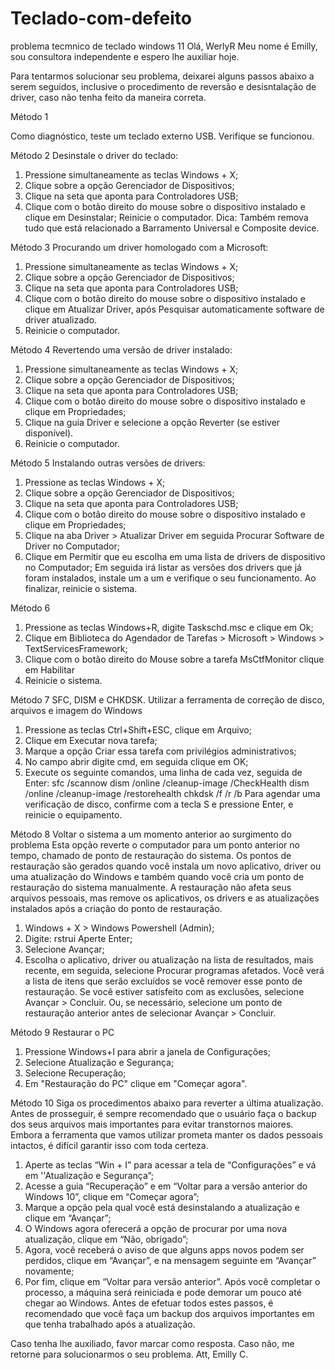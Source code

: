 # Teclado-com-defeito
problema tecmnico de teclado windows 11
Olá, WerlyR
Meu nome é Emilly, sou consultora independente e espero lhe auxiliar hoje.

Para tentarmos solucionar seu problema, deixarei alguns passos abaixo a serem seguidos, inclusive o procedimento de reversão e desisntalação de driver, caso não tenha feito da maneira correta.

Método 1

Como diagnóstico, teste um teclado externo USB.
Verifique se funcionou.

Método 2
Desinstale o driver do teclado:
1. Pressione simultaneamente as teclas Windows + X;
2. Clique sobre a opção Gerenciador de Dispositivos;
3. Clique na seta que aponta para Controladores USB;
4. Clique com o botão direito do mouse sobre o dispositivo instalado e clique em Desinstalar;
Reinicie o computador.
Dica: Também remova tudo que está relacionado a Barramento Universal e Composite device.

Método 3
Procurando um driver homologado com a Microsoft:
1. Pressione simultaneamente as teclas Windows + X;
2. Clique sobre a opção Gerenciador de Dispositivos;
3. Clique na seta que aponta para Controladores USB;
4. Clique com o botão direito do mouse sobre o dispositivo instalado e clique em Atualizar Driver, após Pesquisar automaticamente software de driver atualizado.
5. Reinicie o computador.

Método 4
Revertendo uma versão de driver instalado:
1. Pressione simultaneamente as teclas Windows + X;
2. Clique sobre a opção Gerenciador de Dispositivos;
3. Clique na seta que aponta para Controladores USB;
4. Clique com o botão direito do mouse sobre o dispositivo instalado e clique em Propriedades;
5. Clique na guia Driver e selecione a opção Reverter (se estiver disponível).
6. Reinicie o computador.

Método 5
Instalando outras versões de drivers:

1. Pressione as teclas Windows + X;
2. Clique sobre a opção Gerenciador de Dispositivos;
3. Clique na seta que aponta para Controladores USB;
4. Clique com o botão direito do mouse sobre o dispositivo instalado e clique em Propriedades;
5. Clique na aba Driver > Atualizar Driver em seguida Procurar Software de Driver no Computador;
6. Clique em Permitir que eu escolha em uma lista de drivers de dispositivo no Computador;
Em seguida irá listar as versões dos drivers que já foram instalados, instale um a um e verifique o seu funcionamento.
Ao finalizar, reinicie o sistema.

Método 6
1. Pressione as teclas Windows+R, digite Taskschd.msc e clique em Ok;
2. Clique em Biblioteca do Agendador de Tarefas > Microsoft > Windows > TextServicesFramework;
3. Clique com o botão direito do Mouse sobre a tarefa MsCtfMonitor clique em Habilitar
4. Reinicie o sistema.

Método 7
SFC, DISM e CHKDSK.
Utilizar a ferramenta de correção de disco, arquivos e imagem do Windows
1. Pressione as teclas Ctrl+Shift+ESC, clique em Arquivo;
2. Clique em Executar nova tarefa;
3. Marque a opção Criar essa tarefa com privilégios administrativos;
4. No campo abrir digite cmd, em seguida clique em OK;
5. Execute os seguinte comandos, uma linha de cada vez, seguida de Enter:
sfc /scannow
dism /online /cleanup-image /CheckHealth
dism /online /cleanup-image /restorehealth
chkdsk /f /r /b
Para agendar uma verificação de disco, confirme com a tecla S e pressione Enter, e reinicie o equipamento.

Método 8
Voltar o sistema a um momento anterior ao surgimento do problema
Esta opção reverte o computador para um ponto anterior no tempo, chamado de ponto de restauração do sistema. Os pontos de restauração são gerados quando você instala um novo aplicativo, driver ou uma atualização do Windows e também quando você cria um ponto de restauração do sistema manualmente. A restauração não afeta seus arquivos pessoais, mas remove os aplicativos, os drivers e as atualizações instalados após a criação do ponto de restauração.
1. Windows + X > Windows Powershell (Admin);
2. Digite:
rstrui
Aperte Enter;
2. Selecione Avançar;
3. Escolha o aplicativo, driver ou atualização na lista de resultados, mais recente, em seguida, selecione Procurar programas afetados. Você verá a lista de itens que serão excluídos se você remover esse ponto de restauração.
Se você estiver satisfeito com as exclusões, selecione Avançar > Concluir.
Ou, se necessário, selecione um ponto de restauração anterior antes de selecionar Avançar > Concluir.

Método 9
Restaurar o PC
1. Pressione Windows+I para abrir a janela de Configurações;
2. Selecione Atualização e Segurança;
3. Selecione Recuperação;
4. Em "Restauração do PC" clique em "Começar agora".

Método 10
Siga os procedimentos abaixo para reverter a última atualização.
Antes de prosseguir, é sempre recomendado que o usuário faça o backup dos seus arquivos mais importantes para evitar transtornos maiores. Embora a ferramenta que vamos utilizar prometa manter os dados pessoais intactos, é difícil garantir isso com toda certeza.
1. Aperte as teclas “Win + I” para acessar a tela de “Configurações” e vá em ''Atualização e Segurança”;
2. Acesse a guia “Recuperação” e em “Voltar para a versão anterior do Windows 10”, clique em “Começar agora”;
3. Marque a opção pela qual você está desinstalando a atualização e clique em “Avançar”;
4. O Windows agora oferecerá a opção de procurar por uma nova atualização, clique em “Não, obrigado”;
5. Agora, você receberá o aviso de que alguns apps novos podem ser perdidos, clique em “Avançar”, e na mensagem seguinte em “Avançar” novamente;
6. Por fim, clique em “Voltar para versão anterior”.
Após você completar o processo, a máquina será reiniciada e pode demorar um pouco até chegar ao Windows. Antes de efetuar todos estes passos, é recomendado que você faça um backup dos arquivos importantes em que tenha trabalhado após a atualização.

Caso tenha lhe auxiliado, favor marcar como resposta. Caso não, me retorne para solucionarmos o seu problema.
Att,
Emilly C.
